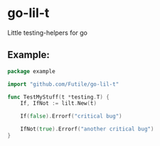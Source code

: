 go-lil-t
========

Little testing-helpers for go

Example:
---------

```go
package example

import "github.com/Futile/go-lil-t"

func TestMyStuff(t *testing.T) {
    If, IfNot := lilt.New(t)

    If(false).Errorf("critical bug")

    IfNot(true).Errorf("another critical bug")
}
```
